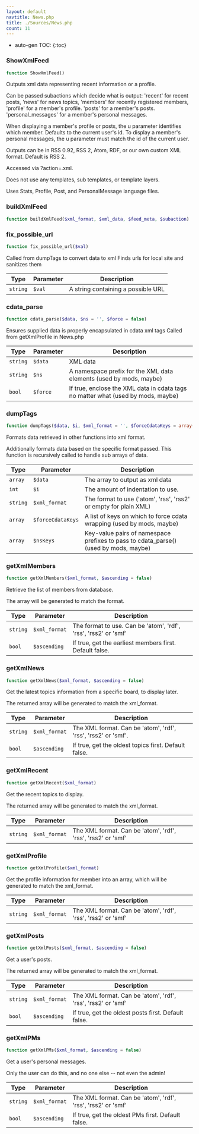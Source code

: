 ```yaml
---
layout: default
navtitle: News.php
title: ./Sources/News.php
count: 11
---
```

* auto-gen TOC:
{:toc}
### ShowXmlFeed

```php
function ShowXmlFeed()
```
Outputs xml data representing recent information or a profile.

Can be passed subactions which decide what is output:
 'recent' for recent posts,
 'news' for news topics,
 'members' for recently registered members,
 'profile' for a member's profile.
 'posts' for a member's posts.
 'personal_messages' for a member's personal messages.

When displaying a member's profile or posts, the u parameter identifies which member. Defaults
to the current user's id.
To display a member's personal messages, the u parameter must match the id of the current user.

Outputs can be in RSS 0.92, RSS 2, Atom, RDF, or our own custom XML format. Default is RSS 2.

Accessed via ?action=.xml.

Does not use any templates, sub templates, or template layers.

Uses Stats, Profile, Post, and PersonalMessage language files.

### buildXmlFeed

```php
function buildXmlFeed($xml_format, $xml_data, $feed_meta, $subaction)
```
### fix_possible_url

```php
function fix_possible_url($val)
```
Called from dumpTags to convert data to xml
Finds urls for local site and sanitizes them



Type|Parameter|Description
---|---|---
`string`|`$val`|A string containing a possible URL

### cdata_parse

```php
function cdata_parse($data, $ns = '', $force = false)
```
Ensures supplied data is properly encapsulated in cdata xml tags
Called from getXmlProfile in News.php



Type|Parameter|Description
---|---|---
`string`|`$data`|XML data
`string`|`$ns`|A namespace prefix for the XML data elements (used by mods, maybe)
`bool`|`$force`|If true, enclose the XML data in cdata tags no matter what (used by mods, maybe)

### dumpTags

```php
function dumpTags($data, $i, $xml_format = '', $forceCdataKeys = array(), $nsKeys = array())
```
Formats data retrieved in other functions into xml format.

Additionally formats data based on the specific format passed.
This function is recursively called to handle sub arrays of data.

Type|Parameter|Description
---|---|---
`array`|`$data`|The array to output as xml data
`int`|`$i`|The amount of indentation to use.
`string`|`$xml_format`|The format to use ('atom', 'rss', 'rss2' or empty for plain XML)
`array`|`$forceCdataKeys`|A list of keys on which to force cdata wrapping (used by mods, maybe)
`array`|`$nsKeys`|Key-value pairs of namespace prefixes to pass to cdata_parse() (used by mods, maybe)

### getXmlMembers

```php
function getXmlMembers($xml_format, $ascending = false)
```
Retrieve the list of members from database.

The array will be generated to match the format.

Type|Parameter|Description
---|---|---
`string`|`$xml_format`|The format to use. Can be 'atom', 'rdf', 'rss', 'rss2' or 'smf'
`bool`|`$ascending`|If true, get the earliest members first. Default false.

### getXmlNews

```php
function getXmlNews($xml_format, $ascending = false)
```
Get the latest topics information from a specific board,
to display later.

The returned array will be generated to match the xml_format.

Type|Parameter|Description
---|---|---
`string`|`$xml_format`|The XML format. Can be 'atom', 'rdf', 'rss', 'rss2' or 'smf'.
`bool`|`$ascending`|If true, get the oldest topics first. Default false.

### getXmlRecent

```php
function getXmlRecent($xml_format)
```
Get the recent topics to display.

The returned array will be generated to match the xml_format.

Type|Parameter|Description
---|---|---
`string`|`$xml_format`|The XML format. Can be 'atom', 'rdf', 'rss', 'rss2' or 'smf'

### getXmlProfile

```php
function getXmlProfile($xml_format)
```
Get the profile information for member into an array,
which will be generated to match the xml_format.



Type|Parameter|Description
---|---|---
`string`|`$xml_format`|The XML format. Can be 'atom', 'rdf', 'rss', 'rss2' or 'smf'

### getXmlPosts

```php
function getXmlPosts($xml_format, $ascending = false)
```
Get a user's posts.

The returned array will be generated to match the xml_format.

Type|Parameter|Description
---|---|---
`string`|`$xml_format`|The XML format. Can be 'atom', 'rdf', 'rss', 'rss2' or 'smf'
`bool`|`$ascending`|If true, get the oldest posts first. Default false.

### getXmlPMs

```php
function getXmlPMs($xml_format, $ascending = false)
```
Get a user's personal messages.

Only the user can do this, and no one else -- not even the admin!

Type|Parameter|Description
---|---|---
`string`|`$xml_format`|The XML format. Can be 'atom', 'rdf', 'rss', 'rss2' or 'smf'
`bool`|`$ascending`|If true, get the oldest PMs first. Default false.

